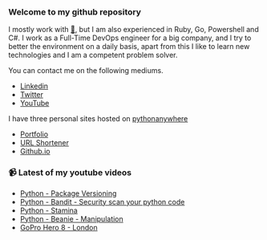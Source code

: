 ### Welcome to my github repository

I mostly work with [:snake:](https://www.python.org/), but I am also experienced in Ruby, Go, Powershell and C#. I work as a Full-Time DevOps engineer for a big company, and I try to better the environment on a daily basis, apart from this I like to learn new technologies and I am a competent problem solver.

You can contact me on the following mediums.
- [Linkedin](https://www.linkedin.com/in/r3ap3rpy)
- [Twitter](https://twitter.com/r3ap3rpy)
- [YouTube](https://www.youtube.com/channel/UC1qkMXH8d2I9DDAtBSeEHqg)

I have three personal sites hosted on [pythonanywhere](https://www.pythonanywhere.com/)
- [Portfolio](http://r3ap3rpy.pythonanywhere.com/)
- [URL Shortener](http://shortenpy.pythonanywhere.com/)
- [Github.io](https://r3ap3rpy.github.io/)

### :video_camera: Latest of my youtube videos
<!-- YOUTUBE:START -->
- [Python - Package Versioning](https://www.youtube.com/watch?v=rBFXFQ1Uw6Q)
- [Python - Bandit - Security scan your python code](https://www.youtube.com/watch?v=dGkmAolcpxE)
- [Python - Stamina](https://www.youtube.com/watch?v=bbnBdRoD98I)
- [Python - Beanie - Manipulation](https://www.youtube.com/watch?v=qIfrZK3bAsw)
- [GoPro Hero 8 - London](https://www.youtube.com/watch?v=iQCMbZy6vQY)
<!-- YOUTUBE:END -->

